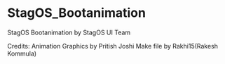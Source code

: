 # StagOS_Bootanimation
StagOS Bootanimation by StagOS UI Team

Credits:
Animation Graphics by Pritish Joshi
Make file by Rakhi15(Rakesh Kommula)
